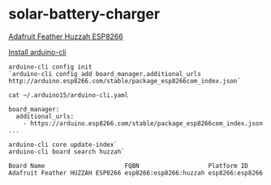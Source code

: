 # solar-battery-charger

[Adafruit Feather Huzzah ESP8266](https://learn.adafruit.com/adafruit-feather-huzzah-esp8266/)

[Install arduino-cli](https://arduino.github.io/arduino-cli/latest/installation)

```
arduino-cli config init
`arduino-cli config add board_manager.additional_urls http://arduino.esp8266.com/stable/package_esp8266com_index.json`
```
`cat ~/.arduino15/arduino-cli.yaml`

```
board_manager:
  additional_urls:
    - https://arduino.esp8266.com/stable/package_esp8266com_index.json
...
```
```
arduino-cli core update-index`
arduino-cli board search huzzah`
```

```
Board Name                      FQBN                   Platform ID
Adafruit Feather HUZZAH ESP8266 esp8266:esp8266:huzzah esp8266:esp8266
```
